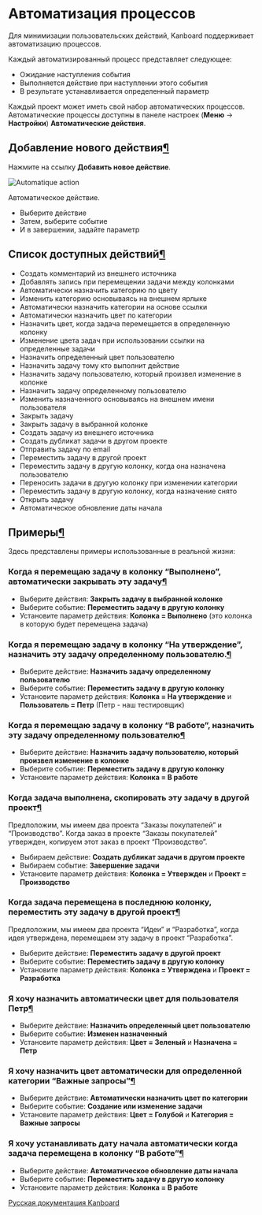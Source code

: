 Автоматизация процессов
=======================


Для минимизации пользовательских действий, Kanboard поддерживает автоматизацию процессов.

Каждый автоматизированный процесс представляет следующее:

-   Ожидание наступления события
-   Выполняется действие при наступлении этого события
-   В результате устанавливается определенный параметр

Каждый проект может иметь свой набор автоматических процессов. Автоматические процессы доступны в панеле настроек (**Меню** -\> **Настройки**) **Автоматические действия**.


Добавление нового действия[¶](#add-a-new-action "Ссылка на этот заголовок")
---------------------------------------------------------------------------


Нажмите на ссылку **Добавить новое действие**.

![Automatique action](screenshots/automatic-action-creation.png)

Автоматическое действие.


-   Выберите действие
-   Затем, выберите событие
-   И в завершении, задайте параметр


Список доступных действий[¶](#list-of-available-actions "Ссылка на этот заголовок")
-----------------------------------------------------------------------------------


-   Создать комментарий из внешнего источника
-   Добавлять запись при перемещении задачи между колонками
-   Автоматически назначить категорию по цвету
-   Изменить категорию основываясь на внешнем ярлыке
-   Автоматически назначить категории на основе ссылки
-   Автоматически назначить цвет по категории
-   Назначить цвет, когда задача перемещается в определенную колонку
-   Изменение цвета задач при использовании ссылки на определенные задачи
-   Назначить определенный цвет пользователю
-   Назначить задачу тому кто выполнит действие
-   Назначить задачу пользователю, который произвел изменение в колонке
-   Назначить задачу определенному пользователю
-   Изменить назначенного основываясь на внешнем имени пользователя
-   Закрыть задачу
-   Закрыть задачу в выбранной колонке
-   Создать задачу из внешнего источника
-   Создать дубликат задачи в другом проекте
-   Отправить задачу по email
-   Переместить задачу в другой проект
-   Переместить задачу в другую колонку, когда она назначена пользователю
-   Переносить задачи в другую колонку при изменении категории
-   Переместить задачу в другую колонку, когда назначение снято
-   Открыть задачу
-   Автоматическое обновление даты начала


Примеры[¶](#examples "Ссылка на этот заголовок")
------------------------------------------------


Здесь представлены примеры использованные в реальной жизни:

### Когда я перемещаю задачу в колонку “Выполнено”, автоматически закрывать эту задачу[¶](#when-i-move-a-task-to-the-column-done-automatically-close-this-task "Ссылка на этот заголовок")

-   Выберите действия: **Закрыть задачу в выбранной колонке**
-   Выберите событие: **Переместить задачу в другую колонку**
-   Установите параметр действия: **Колонка = Выполнено** (это колонка в которую будет перемещена задача)

### Когда я перемещаю задачу в колонку “На утверждение”, назначить эту задачу определенному пользователю.[¶](#when-i-move-a-task-to-the-column-to-be-validated-assign-this-task-to-a-specific-user "Ссылка на этот заголовок")

-   Выберите действие: **Назначить задачу определенному пользователю**
-   Выберите событие: **Переместить задачу в другую колонку**
-   Установите параметр действия: **Колонка = На утверждение** и **Пользователь = Петр** (Петр - наш тестировщик)

### Когда я перемещаю задачу в колонку “В работе”, назначить эту задачу определенному пользователю[¶](#when-i-move-a-task-to-the-column-work-in-progress-assign-this-task-to-the-current-user "Ссылка на этот заголовок")

-   Выберите действие: **Назначить задачу пользователю, который произвел изменение в колонке**
-   Выберите событие: **Переместить задачу в другую колонку**
-   Установите параметр действия: **Колонка = В работе**


### Когда задача выполнена, скопировать эту задачу в другой проект[¶](#when-a-task-is-completed-duplicate-this-task-to-another-project "Ссылка на этот заголовок")

Предположим, мы имеем два проекта “Заказы покупателей” и “Производство”. Когда заказ в проекте “Заказы покупателей” утвержден, копируем этот заказ в проект “Производство”.

-   Выбираем действие: **Создать дубликат задачи в другом проекте**
-   Выбираем событие: **Завершение задачи**
-   Установите параметр действия: **Колонка = Утвержден** и **Проект = Производство**


### Когда задача перемещена в последнюю колонку, переместить эту задачу в другой проект[¶](#when-a-task-is-moved-to-the-last-column-move-the-exact-same-task-to-another-project "Ссылка на этот заголовок")


Предположим, мы имеем два проекта “Идеи” и “Разработка”, когда идея утверждена, перемещаем эту задачу в проект “Разработка”.

-   Выберите действие: **Переместить задачу в другой проект**
-   Выберите событие: **Переместить задачу в другую колонку**
-   Установите параметр действия: **Колонка = Утверждена** и **Проект = Разработка**

### Я хочу назначить автоматически цвет для пользователя Петр[¶](#i-want-to-assign-automatically-a-color-to-the-user-bob "Ссылка на этот заголовок")

-   Выберите действие: **Назначить определенный цвет пользователю**
-   Выберите событие: **Изменен назначенный**
-   Установите параметр действия: **Цвет = Зеленый** и **Назначена = Петр**


### Я хочу назначить цвет автоматически для определенной категории “Важные запросы”[¶](#i-want-to-assign-a-color-automatically-to-the-defined-category-feature-request "Ссылка на этот заголовок")

-   Выберите действие: **Автоматически назначить цвет по категории**
-   Выберите событие: **Создание или изменение задачи**
-   Установите параметр действия: **Цвет = Голубой** и **Категория = Важные запросы**


### Я хочу устанавливать дату начала автоматически когда задача перемещена в колонку “В работе”[¶](#i-want-to-set-the-start-date-automatically-when-the-task-is-moved-to-the-column-work-in-progress "Ссылка на этот заголовок")

-   Выберите действие: **Автоматическое обновление даты начала**
-   Выберите событие: **Переместить задачу в другую колонку**
-   Установите параметр действия: **Колонка = В работе**



[Русская документация Kanboard](http://kanboard.ru/doc/)

